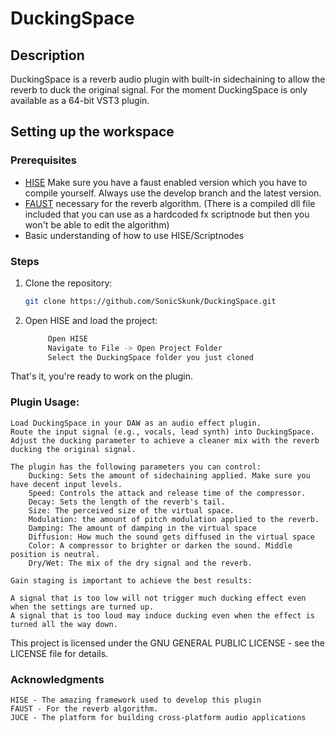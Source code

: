 # DuckingSpace

## Description
DuckingSpace is a reverb audio plugin with built-in sidechaining to allow the reverb to duck the original signal.
For the moment DuckingSpace is only available as a 64-bit VST3 plugin.

## Setting up the workspace
### Prerequisites
- [HISE](https://github.com/christophhart/HISE/tree/develop)
        Make sure you have a faust enabled version which you have to compile yourself. Always use the develop branch and the latest version.
- [FAUST](https://github.com/grame-cncm/faust)
        necessary for the reverb algorithm. (There is a compiled dll file included that you can use as a hardcoded fx scriptnode but then you won't be able to edit the algorithm)
- Basic understanding of how to use HISE/Scriptnodes

### Steps
1. Clone the repository:
   ```sh
   git clone https://github.com/SonicSkunk/DuckingSpace.git

2. Open HISE and load the project:
   ```sh
        Open HISE
        Navigate to File -> Open Project Folder
        Select the DuckingSpace folder you just cloned

That's it, you're ready to work on the plugin.



### Plugin Usage:

    Load DuckingSpace in your DAW as an audio effect plugin.    
    Route the input signal (e.g., vocals, lead synth) into DuckingSpace.
    Adjust the ducking parameter to achieve a cleaner mix with the reverb ducking the original signal.
    
    The plugin has the following parameters you can control:
        Ducking: Sets the amount of sidechaining applied. Make sure you have decent input levels.
        Speed: Controls the attack and release time of the compressor.
        Decay: Sets the length of the reverb's tail.
        Size: The perceived size of the virtual space.
        Modulation: the amount of pitch modulation applied to the reverb.
        Damping: The amount of damping in the virtual space
        Diffusion: How much the sound gets diffused in the virtual space
        Color: A compressor to brighter or darken the sound. Middle position is neutral.
        Dry/Wet: The mix of the dry signal and the reverb.

    Gain staging is important to achieve the best results:

    A signal that is too low will not trigger much ducking effect even when the settings are turned up.
    A signal that is too loud may induce ducking even when the effect is turned all the way down.



This project is licensed under the GNU GENERAL PUBLIC LICENSE - see the LICENSE file for details.

### Acknowledgments

    HISE - The amazing framework used to develop this plugin
    FAUST - For the reverb algorithm.
    JUCE - The platform for building cross-platform audio applications
